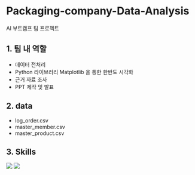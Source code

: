 # Packaging-company-Data-Analysis
AI 부트캠프 팀 프로젝트

## 1. 팀 내 역할
 - 데이터 전처리
 - Python 라이브러리 Matplotlib 을 통한 한반도 시각화
 - 근거 자료 조사
 - PPT 제작 및 발표

## 2. data
 - log_order.csv
 - master_member.csv
 - master_product.csv

## 3. Skills
<img src="https://img.shields.io/badge/python-3776AB?style=for-the-badge&logo=python&logoColor=white"> <img src="https://img.shields.io/badge/pandas-150458?style=for-the-badge&logo=pandas&logoColor=white">

